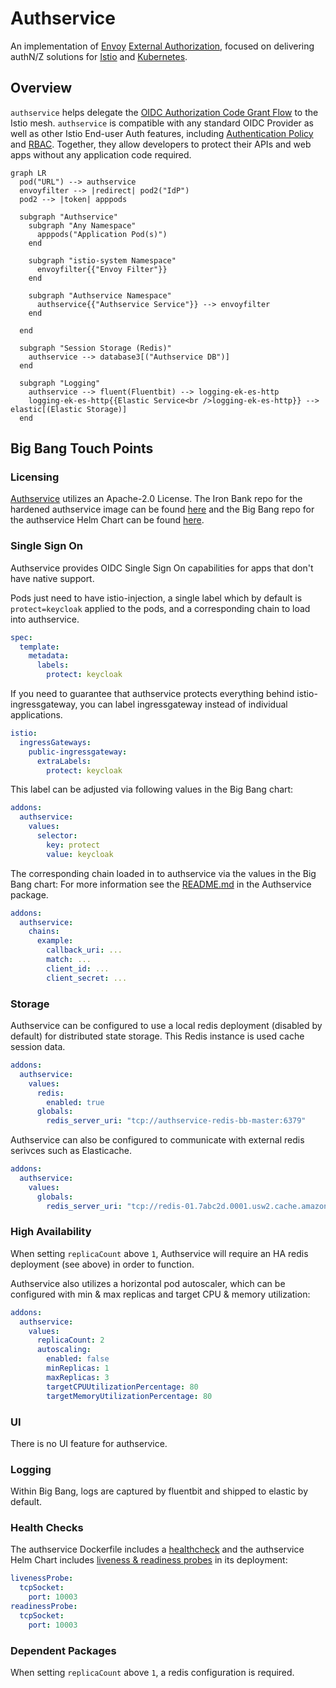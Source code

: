 # Authservice

An implementation of [Envoy](https://envoyproxy.io) [External Authorization](https://www.envoyproxy.io/docs/envoy/latest/configuration/http/http_filters/ext_authz_filter),
focused on delivering authN/Z solutions for [Istio](https://istio.io) and [Kubernetes](https://kubernetes.io).

## Overview

`authservice` helps delegate the [OIDC Authorization Code Grant Flow](https://openid.net/specs/openid-connect-core-1_0.html#CodeFlowAuth)
to the Istio mesh. `authservice` is compatible with any standard OIDC Provider as well as other Istio End-user Auth features,
including [Authentication Policy](https://istio.io/docs/tasks/security/authn-policy/) and [RBAC](https://istio.io/docs/tasks/security/rbac-groups/).
Together, they allow developers to protect their APIs and web apps without any application code required.

```mermaid
graph LR
  pod("URL") --> authservice
  envoyfilter --> |redirect| pod2("IdP")
  pod2 --> |token| apppods

  subgraph "Authservice"
    subgraph "Any Namespace"
      apppods("Application Pod(s)")
    end

    subgraph "istio-system Namespace"
      envoyfilter{{"Envoy Filter"}}
    end
    
    subgraph "Authservice Namespace"
      authservice{{"Authservice Service"}} --> envoyfilter
    end
        
  end

  subgraph "Session Storage (Redis)"
    authservice --> database3[("Authservice DB")]
  end

  subgraph "Logging"
    authservice --> fluent(Fluentbit) --> logging-ek-es-http
    logging-ek-es-http{{Elastic Service<br />logging-ek-es-http}} --> elastic[(Elastic Storage)]
  end
```

## Big Bang Touch Points

### Licensing

[Authservice](https://github.com/istio-ecosystem/authservice) utilizes an Apache-2.0 License. The Iron Bank repo for the hardened authservice image can be found [here](https://repo1.dso.mil/dsop/istio-ecosystem/authservice) and the Big Bang repo for the authservice Helm Chart can be found [here](https://repo1.dso.mil/platform-one/big-bang/apps/core/authservice).

### Single Sign On

Authservice provides OIDC Single Sign On capabilities for apps that don't have native support.

Pods just need to have istio-injection, a single label which by default is `protect=keycloak` applied to the pods, and a corresponding chain to load into authservice.

```yaml
spec:
  template:
    metadata:
      labels:
        protect: keycloak
```

If you need to guarantee that authservice protects everything behind istio-ingressgateway, you can label ingressgateway instead of individual applications.

```yaml
istio:
  ingressGateways:
    public-ingressgateway:
      extraLabels:
        protect: keycloak
```

This label can be adjusted via following values in the Big Bang chart:

```yaml
addons:
  authservice:
    values:
      selector:
        key: protect
        value: keycloak
```

The corresponding chain loaded in to authservice via the values in the Big Bang chart:
For more information see the [README.md](https://repo1.dso.mil/platform-one/big-bang/apps/core/authservice/-/blob/main/README.md) in the Authservice package.

```yaml
addons:
  authservice:
    chains:
      example:
        callback_uri: ...
        match: ...
        client_id: ...
        client_secret: ...
```

### Storage

Authservice can be configured to use a local redis deployment (disabled by default) for distributed state storage. This Redis instance is used cache session data.

```yaml
addons:
  authservice:
    values:
      redis:
        enabled: true
      globals:
        redis_server_uri: "tcp://authservice-redis-bb-master:6379"
```

Authservice can also be configured to communicate with external redis serivces such as Elasticache.

```yaml
addons:
  authservice:
    values:
      globals:
        redis_server_uri: "tcp://redis-01.7abc2d.0001.usw2.cache.amazonaws.com:6379"
```

### High Availability

When setting `replicaCount` above `1`, Authservice will require an HA redis deployment (see above) in order to function.

Authservice also utilizes a horizontal pod autoscaler, which can be configured with min & max replicas and target CPU & memory utilization:

```yaml
addons:
  authservice:
    values:
      replicaCount: 2
      autoscaling:
        enabled: false
        minReplicas: 1
        maxReplicas: 3
        targetCPUUtilizationPercentage: 80
        targetMemoryUtilizationPercentage: 80
```

### UI

There is no UI feature for authservice.

### Logging

Within Big Bang, logs are captured by fluentbit and shipped to elastic by default.

### Health Checks

The authservice Dockerfile includes a [healthcheck](https://repo1.dso.mil/dsop/istio-ecosystem/authservice/-/blob/master/Dockerfile#L23-24) and the authservice Helm Chart includes [liveness & readiness probes](https://repo1.dso.mil/platform-one/big-bang/apps/core/authservice/-/blob/main/chart/templates/deployment.yaml#L42-47) in its deployment:

```yaml
livenessProbe:
  tcpSocket:
    port: 10003
readinessProbe:
  tcpSocket:
    port: 10003
```

### Dependent Packages

When setting `replicaCount` above `1`, a redis configuration is required.
